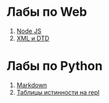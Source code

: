 # Лабы по Web
1. [Node JS](https://github.com/Zoom124/NikitaPLabs/blob/master/Lab1Node.md)
2. [XML и DTD](https://github.com/Zoom124/NikitaPLabs/blob/master/Lab2XMLandDTD.md)

# Лабы по Python
1. [Markdown](https://github.com/Zoom124/NikitaPLabs/blob/master/Markdown.md)
2. [Таблицы истинности на repl](https://repl.it/@NikitaPopov/AwfulHeavyClicks)
